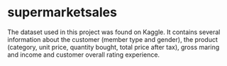 # supermarketsales
The dataset used in this project was found on Kaggle. It contains several information about the customer (member type and gender), the product (category, unit price, quantity bought, total price after tax), gross maring and income and customer overall rating experience.
